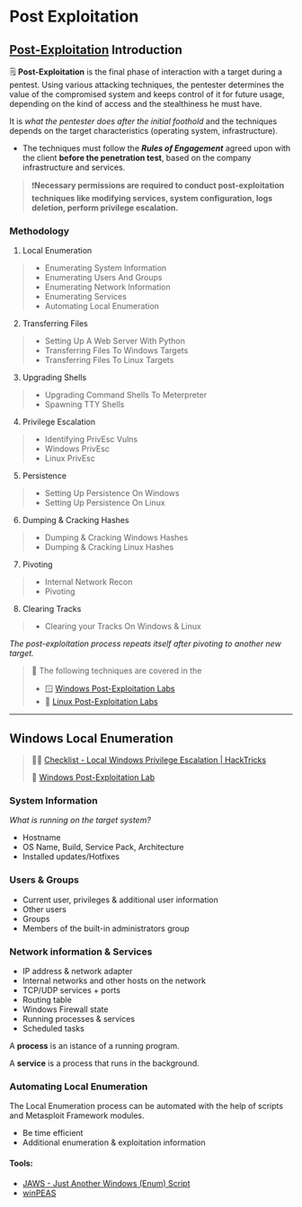 # Post Exploitation

## [Post-Exploitation](http://www.pentest-standard.org/index.php/Post\_Exploitation) Introduction <a href="#post-exploitation-introduction" id="post-exploitation-introduction"></a>

🗒️ **Post-Exploitation** is the final phase of interaction with a target during a pentest. Using various attacking techniques, the pentester determines the value of the compromised system and keeps control of it for future usage, depending on the kind of access and the stealthiness he must have.

It is _what the pentester does after the initial foothold_ and the techniques depends on the target characteristics (operating system, infrastructure).

* The techniques must follow the _**Rules of Engagement**_ agreed upon with the client **before the penetration test**, based on the company infrastructure and services.

> ❗**Necessary permissions are required to conduct post-exploitation techniques like modifying services, system configuration, logs deletion, perform privilege escalation.**

### Methodology <a href="#methodology" id="methodology"></a>

1. Local Enumeration

> * Enumerating System Information
> * Enumerating Users And Groups
> * Enumerating Network Information
> * Enumerating Services
> * Automating Local Enumeration

2. Transferring Files

> * Setting Up A Web Server With Python
> * Transferring Files To Windows Targets
> * Transferring Files To Linux Targets

3. Upgrading Shells

> * Upgrading Command Shells To Meterpreter
> * Spawning TTY Shells

4. Privilege Escalation

> * Identifying PrivEsc Vulns
> * Windows PrivEsc
> * Linux PrivEsc

5. Persistence

> * Setting Up Persistence On Windows
> * Setting Up Persistence On Linux

6. Dumping & Cracking Hashes

> * Dumping & Cracking Windows Hashes
> * Dumping & Cracking Linux Hashes

7. Pivoting

> * Internal Network Recon
> * Pivoting

8. Clearing Tracks

> * Clearing your Tracks On Windows & Linux

_The post-exploitation process repeats itself after pivoting to another new target._

> 🔬 The following techniques are covered in the
>
> * 🪟 [Windows Post-Exploitation Labs](https://blog.syselement.com/ine/courses/ejpt/hostnetwork-penetration-testing/5-post-exploit/win-post-exp)
> * 🐧 [Linux Post-Exploitation Labs](https://blog.syselement.com/ine/courses/ejpt/hostnetwork-penetration-testing/5-post-exploit/linux-post-exp)

***

## Windows Local Enumeration <a href="#windows-local-enumeration" id="windows-local-enumeration"></a>

> 📝📌 [Checklist - Local Windows Privilege Escalation | HackTricks](https://book.hacktricks.xyz/windows-hardening/checklist-windows-privilege-escalation)
>
> 🔬 [Windows Post-Exploitation Lab](https://blog.syselement.com/ine/courses/ejpt/hostnetwork-penetration-testing/5-post-exploit/win-post-exp)

### System Information <a href="#system-information" id="system-information"></a>

_What is running on the target system?_

* Hostname
* OS Name, Build, Service Pack, Architecture
* Installed updates/Hotfixes

### Users & Groups <a href="#users-and-groups" id="users-and-groups"></a>

* Current user, privileges & additional user information
* Other users
* Groups
* Members of the built-in administrators group

### Network information & Services <a href="#network-information-and-services" id="network-information-and-services"></a>

* IP address & network adapter
* Internal networks and other hosts on the network
* TCP/UDP services + ports
* Routing table
* Windows Firewall state
* Running processes & services
* Scheduled tasks

A **process** is an istance of a running program.

A **service** is a process that runs in the background.

### Automating Local Enumeration <a href="#automating-local-enumeration" id="automating-local-enumeration"></a>

The Local Enumeration process can be automated with the help of scripts and Metasploit Framework modules.

* Be time efficient
* Additional enumeration & exploitation information

#### **Tools**:

* [JAWS - Just Another Windows (Enum) Script](https://github.com/411Hall/JAWS)
* [winPEAS](https://github.com/carlospolop/PEASS-ng/tree/master/winPEAS)







